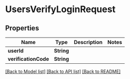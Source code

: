 # UsersVerifyLoginRequest

## Properties
Name | Type | Description | Notes
------------ | ------------- | ------------- | -------------
**userId** | **String** |  | 
**verificationCode** | **String** |  | 

[[Back to Model list]](../README.md#documentation-for-models) [[Back to API list]](../README.md#documentation-for-api-endpoints) [[Back to README]](../README.md)


